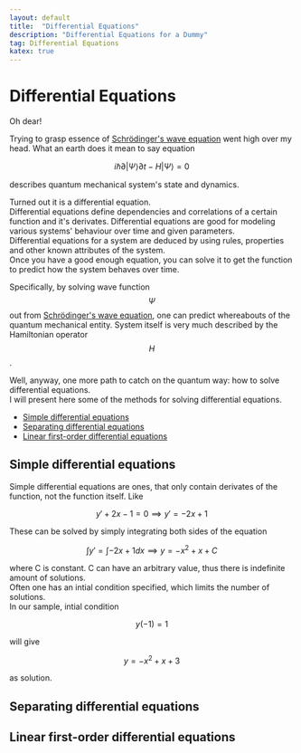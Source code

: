 ```yaml
---
layout: default
title:  "Differential Equations"
description: "Differential Equations for a Dummy"
tag: Differential Equations
katex: true
---
```


# Differential Equations

Oh dear!  

Trying to grasp essence of  [Schrödinger's wave equation](../../../2024/02/07/schrodingers-equation) went high over my head. What an earth does it mean to say equation

$$iℏ∂|\Psi⟩∂t−H|\Psi⟩=0$$

describes quantum mechanical system's state and dynamics.

Turned out it is a differential equation.  
Differential equations define dependencies and correlations of a certain function and it's derivates. Differential equations are good for modeling various systems' behaviour over time and given parameters.  
Differential equations for a system are deduced by using rules, properties and other known attributes of the system.  
Once you have a good enough equation, you can solve it to get the function to predict how the system behaves over time.

Specifically, by solving wave function $$\Psi$$ out from [Schrödinger's wave equation](../../../2024/02/07/schrodingers-equation), one can predict whereabouts of the quantum mechanical entity. System itself is very much described by the Hamiltonian operator $$H$$.

Well, anyway, one more path to catch on the quantum way: how to solve differential equations.  
I will present here some of the methods for solving differential equations.

- [Simple differential equations](#simple-differential-equations)
- [Separating differential equations](#separating-differential-equations)
- [Linear first-order differential equations](#separating-differential-equations)


## Simple differential equations
Simple differential equations are ones, that only contain derivates of the function, not the function itself. Like 


$$y'+2x-1 = 0 \implies y'=-2x+1$$

These can be solved by simply integrating both sides of the equation

$$\int y' = \int -2x+1dx \implies y = -x^2 + x +C$$

where C is constant.  C can have an arbitrary value, thus there is indefinite amount of solutions.  
Often one has an intial condition specified, which limits the number of solutions.  
In our sample, intial condition

$$y(-1) = 1$$

will give

$$y = -x^2 + x +3$$

as solution.


## Separating differential equations

## Linear first-order differential equations